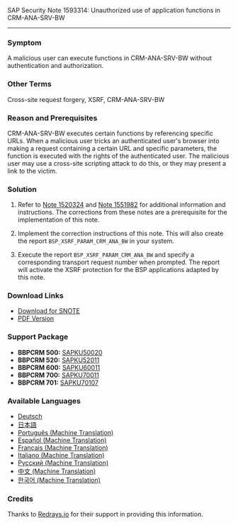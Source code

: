 SAP Security Note 1593314: Unauthorized use of application functions in CRM-ANA-SRV-BW

---

### Symptom

A malicious user can execute functions in CRM-ANA-SRV-BW without authentication and authorization.

### Other Terms

Cross-site request forgery, XSRF, CRM-ANA-SRV-BW

### Reason and Prerequisites

CRM-ANA-SRV-BW executes certain functions by referencing specific URLs. When a malicious user tricks an authenticated user's browser into making a request containing a certain URL and specific parameters, the function is executed with the rights of the authenticated user. The malicious user may use a cross-site scripting attack to do this, or they may present a link to the victim.

### Solution

1. Refer to [Note 1520324](https://me.sap.com/notes/1520324) and [Note 1551982](https://me.sap.com/notes/1551982) for additional information and instructions. The corrections from these notes are a prerequisite for the implementation of this note.

2. Implement the correction instructions of this note. This will also create the report `BSP_XSRF_PARAM_CRM_ANA_BW` in your system.

3. Execute the report `BSP_XSRF_PARAM_CRM_ANA_BW` and specify a corresponding transport request number when prompted. The report will activate the XSRF protection for the BSP applications adapted by this note.

### Download Links

- [Download for SNOTE](https://notesdownloads.sap.com/note/0040000009459132017)
- [PDF Version](https://userapps.support.sap.com/sap/support/sfm/notes/print/0001593314?language=en-US&token=6D8993A06815C0778049FA9B8D184640)

### Support Package

- **BBPCRM 500:** [SAPKU50020](https://me.sap.com/supportpackage/SAPKU50020)
- **BBPCRM 520:** [SAPKU52011](https://me.sap.com/supportpackage/SAPKU52011)
- **BBPCRM 600:** [SAPKU60011](https://me.sap.com/supportpackage/SAPKU60011)
- **BBPCRM 700:** [SAPKU70011](https://me.sap.com/supportpackage/SAPKU70011)
- **BBPCRM 701:** [SAPKU70107](https://me.sap.com/supportpackage/SAPKU70107)

### Available Languages

- [Deutsch](https://me.sap.com/notes/0001593314/D)
- [日本語](https://me.sap.com/notes/0001593314/J)
- [Português (Machine Translation)](https://me.sap.com/notes/0001593314/P)
- [Español (Machine Translation)](https://me.sap.com/notes/0001593314/S)
- [Français (Machine Translation)](https://me.sap.com/notes/0001593314/F)
- [Italiano (Machine Translation)](https://me.sap.com/notes/0001593314/I)
- [Русский (Machine Translation)](https://me.sap.com/notes/0001593314/R)
- [中文 (Machine Translation)](https://me.sap.com/notes/0001593314/1)
- [한국어 (Machine Translation)](https://me.sap.com/notes/0001593314/3)

### Credits

Thanks to [Redrays.io](https://redrays.io) for their support in providing this information.